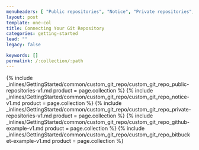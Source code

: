 ```yaml
---
menuheaders: [ "Public repositories", "Notice", "Private repositories", "GitHub example", "BitBucket example" ]
layout: post
template: one-col
title: Connecting Your Git Repository
categories: getting-started
lead: ""
legacy: false

keywords: []
permalink: /:collection/:path
---
```






<a href="#public-repositories"></a>{% include _inlines/GettingStarted/common/custom_git_repo/custom_git_repo_public-repositories-v1.md  product = page.collection %}
<a href="#notice"></a>{% include _inlines/GettingStarted/common/custom_git_repo/custom_git_repo_notice-v1.md  product = page.collection %}
<a href="#private-repositories"></a>{% include _inlines/GettingStarted/common/custom_git_repo/custom_git_repo_private-repositories-v1.md  product = page.collection %}
<a href="#github-example"></a>{% include _inlines/GettingStarted/common/custom_git_repo/custom_git_repo_github-example-v1.md  product = page.collection %}
<a href="#bitbucket-example"></a>{% include _inlines/GettingStarted/common/custom_git_repo/custom_git_repo_bitbucket-example-v1.md  product = page.collection %}